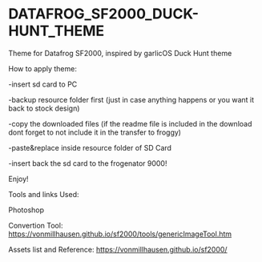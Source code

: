 # DATAFROG_SF2000_DUCK-HUNT_THEME

Theme for Datafrog SF2000, inspired by garlicOS Duck Hunt theme

How to apply theme:

-insert sd card to PC

-backup resource folder first (just in case anything happens or you want it back to stock design)

-copy the downloaded files (if the readme file is included in the download dont forget to not include it in the transfer to froggy)

-paste&replace inside resource folder of SD Card

-insert back the sd card to the frogenator 9000!

Enjoy!

Tools and links Used:

Photoshop

Convertion Tool: https://vonmillhausen.github.io/sf2000/tools/genericImageTool.htm

Assets list and Reference: https://vonmillhausen.github.io/sf2000/
